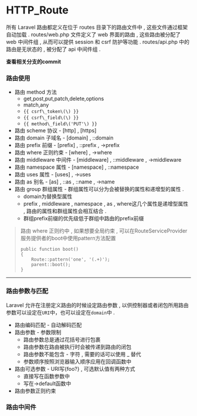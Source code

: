 # HTTP\_Route

所有 Laravel 路由都定义在位于 routes 目录下的路由文件中 , 这些文件通过框架自动加载 . routes/web.php 文件定义了 web 界面的路由 , 这些路由被分配了 web 中间件组 , 从而可以提供 session 和 csrf 防护等功能 . routes/api.php 中的路由是无状态的 , 被分配了 api 中间件组 .

**查看相关分支的commit**

### **路由使用**

* 路由 method 方法
  * get,post,put,patch,delete,options
  * match,any
  * `{{ csrf\_token\(\) }}`
  * `{{ csrf\_field\(\) }}`
  * `{{ method\_field\('PUT'\) }}`
* 路由 scheme 协议 - \[http\] , \[https\]
* 路由 domain 子域名 - \[domain\] , ::domain
* 路由 prefix 前缀 - \[prefix\] , ::prefix , -&gt;prefix
* 路由 where 正则约束 - \[where\] , -&gt;where
* 路由 middleware 中间件 - \[middleware\] , ::middleware , -&gt;middleware
* 路由 namespace 属性 - \[namespace\] , ::namespace
* 路由 uses 属性 - \[uses\] , -&gt;uses
* 路由 as 别名 - \[as\] , ::as , ::name , -&gt;name
* 路由 group 群组属性 - 群组属性可以分为会被替换的属性和递增型的属性 . 
  * domain为替换型属性
  * prefix , middleware , namespace , as , where这几个属性是递增型属性 , 路由的属性和群组属性会相互结合 . 
  * 群组prefix前缀的优先级低于群组中路由的prefix前缀

> 路由 where 正则约中 , 如果想要全局约束 , 可以在RouteServiceProvider服务提供者的boot中使用pattern方法配置
>
> ```
> public function boot()
> {
>     Route::pattern('one', '(.+)');
>     parent::boot();
> }
> ```

---

### 路由参数与匹配

Laravel 允许在注册定义路由的时候设定路由参数 , 以供控制器或者闭包所用路由参数可以设定在`URI`中，也可以设定在`domain`中 .

* 路由编码匹配 - 自动解码匹配
* 路由参数 - 参数限制
  * 路由参数总是通过花括号进行包裹
  * 路由参数在路由被执行时会被传递到路由的闭包
  * 路由参数不能包含 - 字符 , 需要的话可以使用 \_ 替代
  * 参数顺序按照浏览器输入顺序应用在回调函数中
* 路由可选参数 - URI写{foo?} , 可选默认值有两种方式
  * 直接写在函数参数中
  * 写在-&gt;default函数中
* 路由参数正则约束

### 路由中间件



